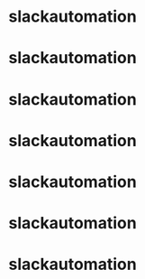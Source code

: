 # slackautomation
# slackautomation

# slackautomation
# slackautomation
# slackautomation
# slackautomation
# slackautomation
